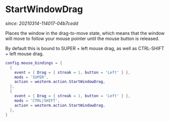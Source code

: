 # StartWindowDrag

*since: 20210314-114017-04b7cedd*

Places the window in the drag-to-move state, which means that the window will
move to follow your mouse pointer until the mouse button is released.

By default this is bound to SUPER + left mouse drag, as well as CTRL-SHIFT + left mouse drag.

```lua
config.mouse_bindings = {
  {
    event = { Drag = { streak = 1, button = 'Left' } },
    mods = 'SUPER',
    action = wezterm.action.StartWindowDrag,
  },
  {
    event = { Drag = { streak = 1, button = 'Left' } },
    mods = 'CTRL|SHIFT',
    action = wezterm.action.StartWindowDrag,
  },
}
```
